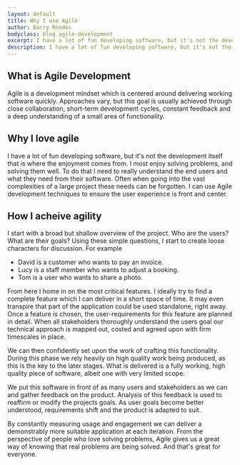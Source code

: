 ```yaml
---
layout: default
title: Why I use Agile
author: Barry Rhodes
bodyclass: blog agile-development
excerpt: I have a lot of fun developing software, but it's not the development itself that is where the enjoyment comes from. O most enjoy solving problems, and solving them well. To do that I need to really understand the end users and what they need from their software.
description: I have a lot of fun developing software, but it's not the development itself that is where the enjoyment comes from. I most enjoy solving problems, and solving them well. To do that I need to really understand the end users and what they need from their software.
---
```

## What is Agile Development

Agile is a development mindset which is centered around delivering working software quickly. Approaches vary, but this
goal is usually achieved through close collaboration, short-term development cycles, constant feedback and a deep
understanding of a small area of functionality.

## Why I love agile

I have a lot of fun developing software, but it's not the development itself that is where the enjoyment comes from. I
most enjoy solving problems, and solving them well. To do that I need to really understand the end users and what they
need from their software. Often when going into the vast complexities of a large project these needs can be forgotten.
I can use Agile development techniques to ensure the user experience is front and center.

## How I acheive agility

I start with a broad but shallow overview of the project. Who are the users? What are their goals? Using these simple
questions, I start to create loose characters for discussion. For example

 - David is a customer who wants to pay an invoice.
 - Lucy is a staff member who wants to adjust a booking.
 - Tom is a user who wants to share a photo.

From here I home in on the most critical features. I ideally try to find a complete feature which I can deliver in a
short space of time. It may even transpire that part of the application could be used standalone, right away. Once a
feature is chosen, the user-requirements for this feature are planned in detail. When all stakeholders thoroughly understand the users
goal our technical approach is mapped out, costed and agreed upon with firm timescales in place.

We can then confidently set upon the work of crafting this functionality. During this phase we rely heavily on high
quality work being produced, as this is the key to the later stages. What is delivered is  a fully working, high quality
piece of software, albeit one with very limited scope.

We put this software in front of as many users and stakeholders as we can and gather feedback on the product. Analysis
of this feedback is used to reaffirm or modify the projects goals. As user goals become better understood, requirements
shift and the product is adapted to suit.

By constantly measuring usage and engagement we can deliver a demonstrably more suitable application at each
iteration. From the perspective of people who love solving problems, Agile gives us a great way of knowing that real
problems are being solved. And that's great for everyone.
